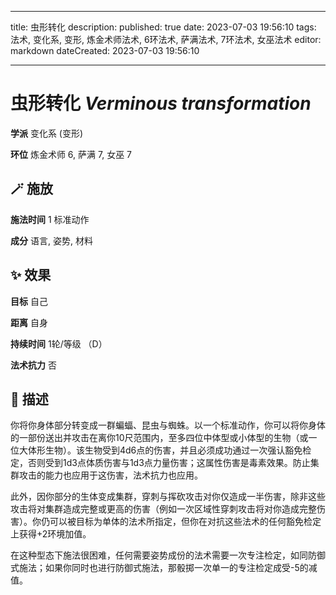 
---
title: 虫形转化
description: 
published: true
date: 2023-07-03 19:56:10
tags: 法术, 变化系, 变形, 炼金术师法术, 6环法术, 萨满法术, 7环法术, 女巫法术
editor: markdown
dateCreated: 2023-07-03 19:56:10

---

# **虫形转化** *Verminous transformation*

**学派** 变化系 (变形) 

**环位** 炼金术师 6, 萨满 7, 女巫 7

## 🪄 施放

**施法时间** 1 标准动作

**成分** 语言, 姿势, 材料

## ✨ 效果 

**目标** 自己 

**距离** 自身  

**持续时间** 1轮/等级 （D） 

**法术抗力** 否

## 📖 描述

你将你身体部分转变成一群蝙蝠、昆虫与蜘蛛。以一个标准动作，你可以将你身体的一部份送出并攻击在离你10尺范围内，至多四位中体型或小体型的生物（或一位大体形生物）。该生物受到4d6点的伤害，并且必须成功通过一次强认豁免检定，否则受到1d3点体质伤害与1d3点力量伤害；这属性伤害是毒素效果。防止集群攻击的能力也应用于这伤害，法术抗力也应用。

此外，因你部分的生体变成集群，穿刺与挥砍攻击对你仅造成一半伤害，除非这些攻击将对集群造成完整或更高的伤害（例如一次区域性穿刺攻击将对你造成完整伤害）。你仍可以被目标为单体的法术所指定，但你在对抗这些法术的任何豁免检定上获得+2环境加值。

在这种型态下施法很困难，任何需要姿势成份的法术需要一次专注检定，如同防御式施法；如果你同时也进行防御式施法，那骰掷一次单一的专注检定成受-5的减值。
    